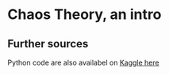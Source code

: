 # Chaos Theory, an intro

## Further sources

Python code are also availabel on [Kaggle here](https://www.kaggle.com/yyyaaan/lorenz-equation-python)